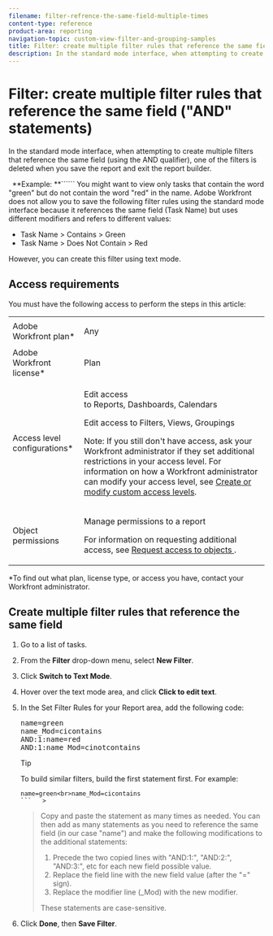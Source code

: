 ```yaml
---
filename: filter-refrence-the-same-field-multiple-times
content-type: reference
product-area: reporting
navigation-topic: custom-view-filter-and-grouping-samples
title: Filter: create multiple filter rules that reference the same field ("AND" statements)
description: In the standard mode interface, when attempting to create multiple filters that reference the same field (using the AND qualifier), one of the filters is deleted when you save the report and exit the report builder.
---
```


# Filter: create multiple filter rules that reference the same field ("AND" statements)

In the standard mode interface, when attempting to create multiple filters that reference the same field (using the AND qualifier), one of the filters is deleted when you save the report and exit the report builder.

``` ```**Example: **`````` You might want to view only tasks that contain the word "green" but do not contain the word "red" in the name. Adobe Workfront does not allow you to save the following filter rules using the standard mode interface because it references the same field (Task&nbsp;Name) but uses different modifiers and refers to different values:

* Task Name > Contains > Green
* Task Name > Does Not Contain > Red

However, you can create this filter using text mode.

## Access requirements

You must have the following access to perform the steps in this article:

<table cellspacing="0"> 
 <col> 
 <col> 
 <tbody> 
  <tr> 
   <td role="rowheader">Adobe Workfront plan*</td> 
   <td> <p>Any</p> </td> 
  </tr> 
  <tr> 
   <td role="rowheader">Adobe Workfront license*</td> 
   <td> <p>Plan </p> </td> 
  </tr> 
  <tr> 
   <td role="rowheader">Access level configurations*</td> 
   <td> <p>Edit access to&nbsp;Reports,&nbsp;Dashboards,&nbsp;Calendars</p> <p>Edit access to Filters, Views, Groupings</p> <p>Note: If you still don't have access, ask your Workfront administrator if they set additional restrictions in your access level. For information on how a Workfront administrator can modify your access level, see <a href="../../../administration-and-setup/add-users/configure-and-grant-access/create-modify-access-levels.md" class="MCXref xref">Create or modify custom access levels</a>.</p> </td> 
  </tr> 
  <tr> 
   <td role="rowheader">Object permissions</td> 
   <td> <p>Manage permissions to a report</p> <p>For information on requesting additional access, see <a href="../../../workfront-basics/grant-and-request-access-to-objects/request-access.md" class="MCXref xref">Request access to objects </a>.</p> </td> 
  </tr> 
 </tbody> 
</table>

&#42;To find out what plan, license type, or access you have, contact your Workfront administrator.
&nbsp;

## Create multiple filter rules that reference the same field

1. Go to a list of tasks.
1. From the **Filter** drop-down menu, select **New Filter**.

1. Click **Switch to Text Mode**.
1. Hover over the text mode area, and click **Click to edit text**.
1. In the Set Filter Rules for your Report area, add the following code: 
   <pre>name=green<br>name_Mod=cicontains<br>AND:1:name=red<br>AND:1:name_Mod=cinotcontains</pre>

   >[!TIP]
   >
   >To build similar filters, build the first statement first.&nbsp;For example: 
   >
   >
   >
   >
   >```   >
   >name=green<br>name_Mod=cicontains
   >```   >
   >

   >
   >
   >Copy and paste the statement as many times as needed. You can then add as many statements as you need to reference the same field (in our case "name") and make the following modifications to the additional statements: 
   >
   >   
   >   
   >   1. Precede the two copied lines with "AND:1:", "AND:2:", "AND:3:", etc for each new field possible value. 
   >   1. Replace the field line with the new field value (after the "=" sign). 
   >   1. Replace the modifier line (_Mod) with the new modifier. 
   >   
   >   
   >These statements are case-sensitive.

1. Click **Done**, then **Save Filter**.

